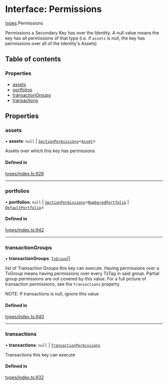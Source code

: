 # Interface: Permissions

[types](../wiki/types).Permissions

Permissions a Secondary Key has over the Identity. A null value means the key has
  all permissions of that type (i.e. if `assets` is null, the key has permissions over all
  of the Identity's Assets)

## Table of contents

### Properties

- [assets](../wiki/types.Permissions#assets)
- [portfolios](../wiki/types.Permissions#portfolios)
- [transactionGroups](../wiki/types.Permissions#transactiongroups)
- [transactions](../wiki/types.Permissions#transactions)

## Properties

### assets

• **assets**: ``null`` \| [`SectionPermissions`](../wiki/types.SectionPermissions)<[`Asset`](../wiki/api.entities.Asset.Asset)\>

Assets over which this key has permissions

#### Defined in

[types/index.ts:928](https://github.com/PolymathNetwork/polymesh-sdk/blob/c37bc05d/src/types/index.ts#L928)

___

### portfolios

• **portfolios**: ``null`` \| [`SectionPermissions`](../wiki/types.SectionPermissions)<[`NumberedPortfolio`](../wiki/api.entities.NumberedPortfolio.NumberedPortfolio) \| [`DefaultPortfolio`](../wiki/api.entities.DefaultPortfolio.DefaultPortfolio)\>

#### Defined in

[types/index.ts:942](https://github.com/PolymathNetwork/polymesh-sdk/blob/c37bc05d/src/types/index.ts#L942)

___

### transactionGroups

• **transactionGroups**: [`TxGroup`](../wiki/types.TxGroup)[]

list of Transaction Groups this key can execute. Having permissions over a TxGroup
  means having permissions over every TxTag in said group. Partial group permissions are not
  covered by this value. For a full picture of transaction permissions, see the `transactions` property

NOTE: If transactions is null, ignore this value

#### Defined in

[types/index.ts:940](https://github.com/PolymathNetwork/polymesh-sdk/blob/c37bc05d/src/types/index.ts#L940)

___

### transactions

• **transactions**: ``null`` \| [`TransactionPermissions`](../wiki/types.TransactionPermissions)

Transactions this key can execute

#### Defined in

[types/index.ts:932](https://github.com/PolymathNetwork/polymesh-sdk/blob/c37bc05d/src/types/index.ts#L932)

